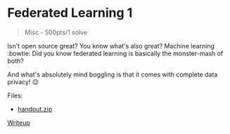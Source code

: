 # Federated Learning 1
> Misc - 500pts/1 solve

Isn't open source great?
You know what's also great? Machine learning :bowtie:
Did you know federated learning is basically the monster-mash of both?

And what's absolutely mind boggling is that it comes with complete data privacy! :relieved:

Files:
- [handout.zip](./src/handout.zip)

[Writeup](writeup/README.md)